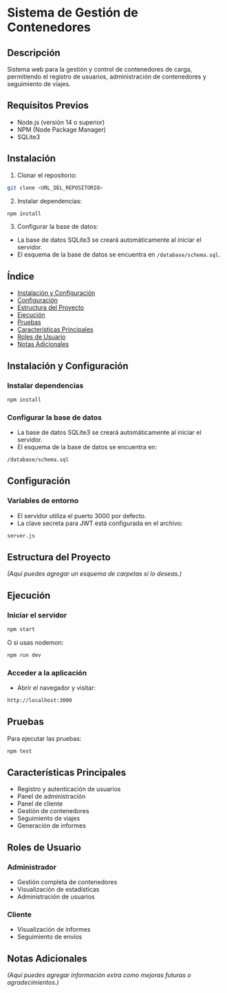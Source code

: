 # Sistema de Gestión de Contenedores

## Descripción
Sistema web para la gestión y control de contenedores de carga, permitiendo el registro de usuarios, administración de contenedores y seguimiento de viajes.

## Requisitos Previos
- Node.js (versión 14 o superior)
- NPM (Node Package Manager)
- SQLite3

## Instalación

1. Clonar el repositorio:
```bash
git clone <URL_DEL_REPOSITORIO>
```

2. Instalar dependencias:
```bash
npm install
```

3. Configurar la base de datos:
- La base de datos SQLite3 se creará automáticamente al iniciar el servidor.
- El esquema de la base de datos se encuentra en `/database/schema.sql`.

## Índice
- [Instalación y Configuración](#instalación)
- [Configuración](#configuración)
- [Estructura del Proyecto](#estructura-del-proyecto)
- [Ejecución](#ejecución)
- [Pruebas](#pruebas)
- [Características Principales](#características-principales)
- [Roles de Usuario](#roles-de-usuario)
- [Notas Adicionales](#notas-adicionales)

## Instalación y Configuración

### Instalar dependencias
```bash
npm install
```

### Configurar la base de datos
- La base de datos SQLite3 se creará automáticamente al iniciar el servidor.
- El esquema de la base de datos se encuentra en:
```bash
/database/schema.sql
```

## Configuración

### Variables de entorno
- El servidor utiliza el puerto 3000 por defecto.
- La clave secreta para JWT está configurada en el archivo:
```bash
server.js
```

## Estructura del Proyecto

*(Aquí puedes agregar un esquema de carpetas si lo deseas.)*

## Ejecución

### Iniciar el servidor
```bash
npm start
```

O si usas nodemon:
```bash
npm run dev
```

### Acceder a la aplicación
- Abrir el navegador y visitar:
```bash
http://localhost:3000
```

## Pruebas

Para ejecutar las pruebas:
```bash
npm test
```

## Características Principales
- Registro y autenticación de usuarios
- Panel de administración
- Panel de cliente
- Gestión de contenedores
- Seguimiento de viajes
- Generación de informes

## Roles de Usuario

### Administrador
- Gestión completa de contenedores
- Visualización de estadísticas
- Administración de usuarios

### Cliente
- Visualización de informes
- Seguimiento de envíos

## Notas Adicionales

*(Aquí puedes agregar información extra como mejoras futuras o agradecimientos.)*


